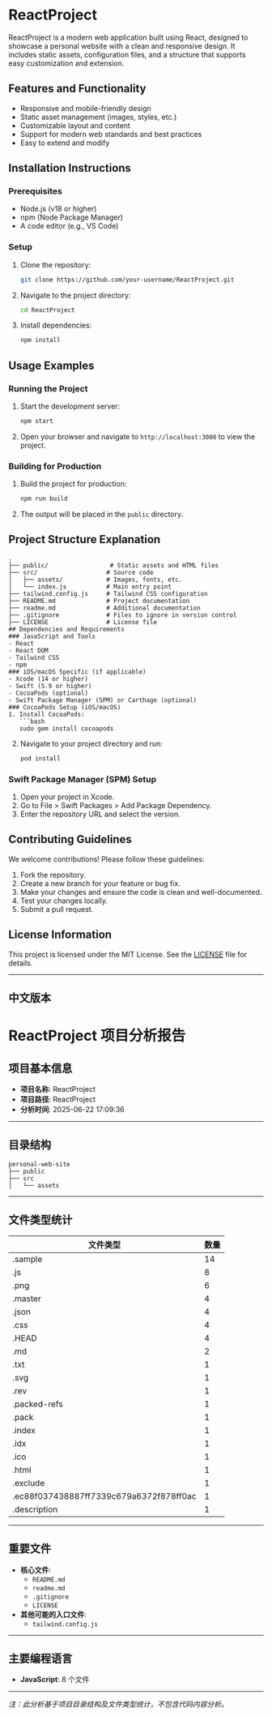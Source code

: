 # ReactProject
ReactProject is a modern web application built using React, designed to showcase a personal website with a clean and responsive design. It includes static assets, configuration files, and a structure that supports easy customization and extension.
## Features and Functionality
- Responsive and mobile-friendly design
- Static asset management (images, styles, etc.)
- Customizable layout and content
- Support for modern web standards and best practices
- Easy to extend and modify
## Installation Instructions
### Prerequisites
- Node.js (v18 or higher)
- npm (Node Package Manager)
- A code editor (e.g., VS Code)
### Setup
1. Clone the repository:
   ```bash
   git clone https://github.com/your-username/ReactProject.git
   ```
2. Navigate to the project directory:
   ```bash
   cd ReactProject
   ```
3. Install dependencies:
   ```bash
   npm install
   ```
## Usage Examples
### Running the Project
1. Start the development server:
   ```bash
   npm start
   ```
2. Open your browser and navigate to `http://localhost:3000` to view the project.
### Building for Production
1. Build the project for production:
   ```bash
   npm run build
   ```
2. The output will be placed in the `public` directory.
## Project Structure Explanation
```
.
├── public/                 # Static assets and HTML files
├── src/                   # Source code
│   ├── assets/            # Images, fonts, etc.
│   └── index.js           # Main entry point
├── tailwind.config.js     # Tailwind CSS configuration
├── README.md              # Project documentation
├── readme.md              # Additional documentation
├── .gitignore             # Files to ignore in version control
├── LICENSE                # License file
## Dependencies and Requirements
### JavaScript and Tools
- React
- React DOM
- Tailwind CSS
- npm
### iOS/macOS Specific (if applicable)
- Xcode (14 or higher)
- Swift (5.9 or higher)
- CocoaPods (optional)
- Swift Package Manager (SPM) or Carthage (optional)
### CocoaPods Setup (iOS/macOS)
1. Install CocoaPods:
   ```bash
   sudo gem install cocoapods
   ```
2. Navigate to your project directory and run:
   ```bash
   pod install
   ```
### Swift Package Manager (SPM) Setup
1. Open your project in Xcode.
2. Go to File > Swift Packages > Add Package Dependency.
3. Enter the repository URL and select the version.
## Contributing Guidelines
We welcome contributions! Please follow these guidelines:
1. Fork the repository.
2. Create a new branch for your feature or bug fix.
3. Make your changes and ensure the code is clean and well-documented.
4. Test your changes locally.
5. Submit a pull request.
## License Information
This project is licensed under the MIT License. See the [LICENSE](LICENSE) file for details.

---

## 中文版本

# ReactProject 项目分析报告
## 项目基本信息
- **项目名称**: ReactProject  
- **项目路径**: ReactProject  
- **分析时间**: 2025-06-22 17:09:36  
---
## 目录结构
```
personal-web-site
├── public
├── src
│   └── assets
```
---
## 文件类型统计
| 文件类型       | 数量 |
|----------------|------|
| .sample        | 14   |
| .js            | 8    |
| .png           | 6    |
| .master        | 4    |
| .json          | 4    |
| .css           | 4    |
| .HEAD          | 4    |
| .md            | 2    |
| .txt           | 1    |
| .svg           | 1    |
| .rev           | 1    |
| .packed-refs  | 1    |
| .pack          | 1    |
| .index         | 1    |
| .idx           | 1    |
| .ico           | 1    |
| .html          | 1    |
| .exclude       | 1    |
| .ec88f037438887ff7339c679a6372f878ff0ac | 1 |
| .description   | 1    |
---
## 重要文件
- **核心文件**:  
  - `README.md`  
  - `readme.md`  
  - `.gitignore`  
  - `LICENSE`  
- **其他可能的入口文件**:  
  - `tailwind.config.js`  
---
## 主要编程语言
- **JavaScript**: 8 个文件  
---  
*注：此分析基于项目目录结构及文件类型统计，不包含代码内容分析。*
